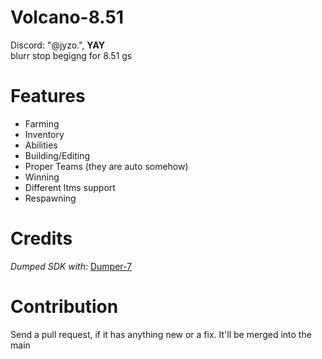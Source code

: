 # Volcano-8.51
Discord: "@jyzo.",
**YAY**
</br>
blurr stop begigng for 8.51 gs 
</br>

# Features
- Farming
- Inventory
- Abilities
- Building/Editing
- Proper Teams (they are auto somehow)
- Winning
- Different ltms support
- Respawning
 
# Credits
*Dumped SDK with*: [Dumper-7](https://github.com/Encryqed/Dumper-7)

# Contribution
Send a pull request, if it has anything new or a fix. It'll be merged into the main
